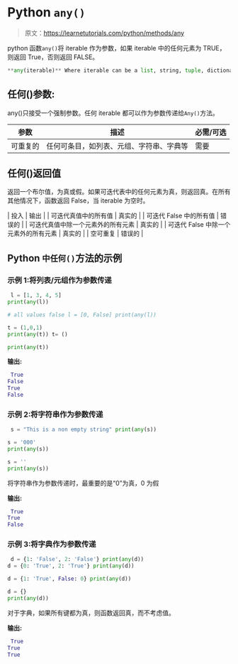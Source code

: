 # Python `any()`

> 原文：<https://learnetutorials.com/python/methods/any>

python 函数`any()`将 iterable 作为参数，如果 iterable 中的任何元素为 TRUE，则返回 True，否则返回 FALSE。

```py
**any(iterable)** Where iterable can be a list, string, tuple, dictionary , set etc 

```

## 任何()参数:

any()只接受一个强制参数。任何 iterable 都可以作为参数传递给`Any()`方法。

| 参数 | 描述 | 必需/可选 |
| --- | --- | --- |
| 可重复的 | 任何可条目，如列表、元组、字符串、字典等 | 需要 |

## 任何()返回值

返回一个布尔值，为真或假。如果可迭代表中的任何元素为真，则返回真。在所有其他情况下，函数返回 False，当 iterable 为空时。

| 投入 | 输出 |
| 可迭代真值中的所有值 | 真实的 |
| 可迭代 False 中的所有值 | 错误的 |
| 可迭代真值中除一个元素外的所有元素 | 真实的 |
| 可迭代 False 中除一个元素外的所有元素 | 真实的 |
| 空可重复 | 错误的 |

## Python `中任何()`方法的示例

### 示例 1:将列表/元组作为参数传递

```py
 l = [1, 3, 4, 5]
print(any(l))

# all values false l = [0, False] print(any(l))

t = (1,0,1)
print(any(t)) t= ()

print(any(t)) 

```

**输出:**

```py
 True
False
True
False 
```

### 示例 2:将字符串作为参数传递

```py
 s = "This is a non empty string" print(any(s))

s = '000'
print(any(s))

s = ''
print(any(s)) 

```

将字符串作为参数传递时，最重要的是“0”为真，0 为假

**输出:**

```py
 True
True
False 
```

### 示例 3:将字典作为参数传递

```py
 d = {1: 'False', 2: 'False'} print(any(d))
d = {0: 'True', 2: 'True'} print(any(d))

d = {1: 'True', False: 0} print(any(d))

d = {}
print(any(d)) 

```

对于字典，如果所有键都为真，则函数返回真，而不考虑值。

**输出:**

```py
 True
True
True 
```
